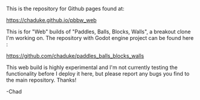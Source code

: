 This is the repository for Github pages found at: 

https://chaduke.github.io/pbbw_web

This is for "Web" builds of "Paddles, Balls, Blocks, Walls", a breakout clone I'm working on. The repository with Godot engine project can be found here : 

https://github.com/chaduke/paddles_balls_blocks_walls

This web build is highly experimental and I'm not currently testing the functionality before I deploy it here, but please report any bugs you find to the main repository.  Thanks! 

-Chad